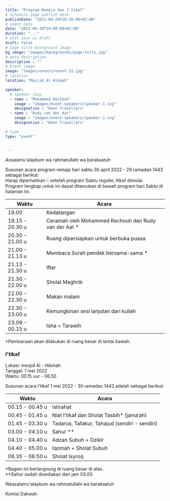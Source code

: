 ```yaml
---
title: "Program Remaja dan I'tikaf"
# Schedule page publish date
publishDate: "2022-04-29T20:30:00+02:00"
# event date
date: "2022-04-30T19:00:00+02:00"
duration: "..."
# post save as draft
draft: false
# page title background image
bg_image: "images/backgrounds/page-title.jpg"
# meta description
description : ""
# Event image
image: "images/events/event-11.jpg"
# location
location: "Masjid Al Hikmah"

speaker:
  # speaker loop
  - name : "Mohammed Kechouh"
    image : "images/event-speakers/speaker-1.svg"
    designation : "Deen Travellers"
  - name : "Rudy van der Aar"
    image : "images/event-speakers/speaker-1.svg"
    designation : "Deen Travellers"

# type
type: "event"


---
```


Assalamu'alaykum wa rahmatullahi wa barakaatuh

Susunan acara program remaja hari sabtu 30 april 2022 - 29 ramadan 1443 sebagai berikut:<br/>
Harap diperhatikan ❕: setelah program Sabtu reguler, itikaf dimulai.<br/>
Program lengkap untuk ini dapat ditemukan di bawah program hari Sabtu di halaman ini.


| Waktu  | Acara |
|--------|-------|
| 19.00 | Kedatangan |
| 19.15 - 20.30 u | Ceramah oleh Mohammed Kechouh dan Rudy van der Aar * | 
| 20.30 - 21.00 u | Ruang dipersiapkan untuk berbuka puasa | 
| 21.00 - 21.13 u | Membaca Surah pendek bersama-sama * |
| 21.13 - 21.30 u | Iftar | 
| 21.30 - 22.00 u | Sholat Maghrib | 
| 22.00 - 22.30 u | Makan malam | 
| 22.30 - 23.00 u | Kemungkinan sesi lanjutan dari kuliah |
| 23.09 - 00.15 u | Isha + Tarawih |

*Pembacaan akan dilakukan di ruang besar di lantai bawah.



### I'tikaf

Lokasi: mesjid Al - Hikmah<br/>
Tanggal: 1 mei 2022<br/>
Waktu: 00.15 uur - 06.50<br/>

Susunan acara I’tikaf 1 mei  2022 - 30 ramadan 1443 adalah sebagai berikut: 


| Waktu | Acara |
|------|-|
| 00.15 - 00.45 u | Istirahat  |
| 00.45 - 01.45 u | Niat I'tikaf dan Sholat Tasbih* (jama’ah) |
| 01.45 - 03.30 u | Tadarus, Tafakur, Tahajud (sendiri - sendiri) |
| 03.00 - 04.10 u | Sahur ** |
| 04.10 - 04.40 u | Adzan Subuh + Dzikir |
| 04.40 - 05.00 u | Iqomah + Sholat Subuh | 
| 06.35 - 06.50 u | Sholat Isyroq  |

*Bagian ini berlangsung di ruang besar di atas.<br/>
**Sahur sudah disediakan dari jam 03.00.


Wassalamu'alaykum wa rahmatullahi wa barakaatuh

Komisi Dakwah